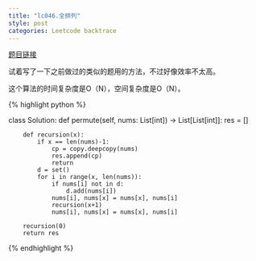 ```yaml
---
title: "lc046.全排列"
style: post
categories: Leetcode backtrace
---
```


[题目链接](https://leetcode-cn.com/problems/permutations/)

试着写了一下之前做过的类似的题用的方法，不过好像效率不太高。

这个算法的时间复杂度是O（N），空间复杂度是O（N）。

{% highlight python %}

class Solution:
    def permute(self, nums: List[int]) -> List[List[int]]:
        res = []

        def recursion(x):
            if x == len(nums)-1:
                cp = copy.deepcopy(nums)
                res.append(cp)
                return
            d = set()
            for i in range(x, len(nums)):
                if nums[i] not in d:
                    d.add(nums[i])
                nums[i], nums[x] = nums[x], nums[i]
                recursion(x+1)
                nums[i], nums[x] = nums[x], nums[i]

        recursion(0)
        return res

{% endhighlight %}

